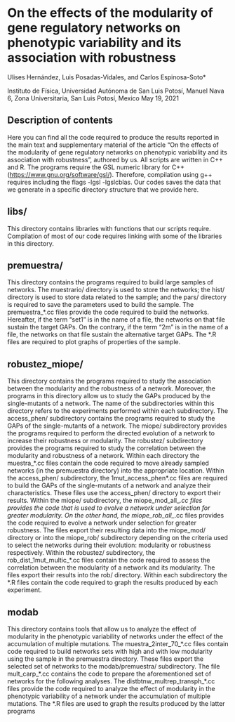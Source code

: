 ﻿# On the effects of the modularity of gene regulatory networks on phenotypic variability and its association with robustness
Ulises Hernández, Luis Posadas-Vidales, and Carlos Espinosa-Soto*

Instituto de Fı́sica, Universidad Autónoma de San Luis Potosı́, Manuel Nava 6, Zona 
Universitaria, San Luis Potosı́, Mexico
May 19, 2021

## Description of contents
Here you can find all the code required to produce the results reported in the main text and supplementary
material of the article “On the effects of the modularity of gene regulatory networks on phenotypic variability
and its association with robustness”, authored by us. All scripts are written in C++ and R. The programs
require the GSL numeric library for C++ (https://www.gnu.org/software/gsl/). Therefore,
compilation using g++ requires including the flags -lgsl -lgslcblas.
Our codes saves the data that we generate in a specific directory structure that we provide here.

## libs/
This directory contains libraries with functions that our scripts require. Compilation of most of our code
requires linking with some of the libraries in this directory.

## premuestra/
This directory contains the programs required to build large samples of networks. The muestrario/
directory is used to store the networks; the hist/ directory is used to store data related to the sample; and
the pars/ directory is required to save the parameters used to build the sample. The premuestra_\*.cc
files provide the code required to build the networks. Hereafter, if the term “set1” is in the name of a file,
the networks on that file sustain the target GAPs. On the contrary, if the term “2m” is in the name of a file,
the networks on that file sustain the alternative target GAPs. The \*.R files are required to plot graphs of
properties of the sample.

## robustez\_miope/
This directory contains the programs required to study the association between the modularity and the
robustness of a network. Moreover, the programs in this directory allow us to study the GAPs produced by the
single-mutants of a network. The name of the subdirectories within this directory refers to the experiments
performed within each subdirectory. The access_phen/ subdirectory contains the programs required
to study the GAPs of the single-mutants of a network. The miope/ subdirectory provides the programs
required to perform the directed evolution of a network to increase their robustness or modularity. The
robustez/ subdirectory provides the programs required to study the correlation between the modularity
and robustness of a network. Within each directory the muestra_\*.cc files contain the code required to
move already sampled networks (in the premuestra directory) into the appropriate location.
Within the access_phen/ subdirectory, the 1mut_access_phen*.cc files are required to build
the GAPs of the single-mutants of a network and analyze their characteristics. These files use the access_phen/
directory to export their results. Within the miope/ subdirectory, the miope_mod_all_*.cc files
provides the code that is used to evolve a network under selection for greater modularity. On the other hand,
the miope_rob_all_*.cc files provides the code required to evolve a network under selection for greater
robustness. The files export their resulting data into the miope_mod/ directory or into the miope_rob/
subdirectory depending on the criteria used to select the networks during their evolution: modularity or
robustness respectively. Within the robustez/ subdirectory, the rob_dist_1mut_multic_\*.cc
files contain the code required to assess the correlation between the modularity of a network and its modularity.
The files export their results into the rob/ directory. Within each subdirectory the \*.R files contain the code
required to graph the results produced by each experiment.

## modab
This directory contains tools that allow us to analyze the effect of modularity in the phenotypic variability of
networks under the effect of the accumulation of multiple mutations. The muestra_2inter_70_\*.cc
files contain code required to build networks sets with high and with low modularity using the sample in
the premuestra directory. These files export the selected set of networks to the modab/premuestra/
subdirectory. The file mult_carp_\*.cc contains the code to prepare the aforementioned set of networks
for the following analyses. The distbtnw_multrep_transph_\*.cc files provide the code required
to analyze the effect of modularity in the phenotypic variability of a network under the accumulation of
multiple mutations. The \*.R files are used to graph the results produced by the latter programs

